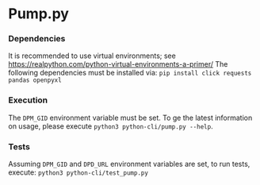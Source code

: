 # Pump.py

### Dependencies
It is recommended to use virtual environments; see https://realpython.com/python-virtual-environments-a-primer/
The following dependencies must be installed via:
`pip install click requests pandas openpyxl`

### Execution
The `DPM_GID` environment variable must be set. To ge the latest information on usage,
please execute `python3 python-cli/pump.py --help`. 

### Tests
Assuming `DPM_GID` and `DPD_URL` environment variables are set, to run tests, execute: 
`python3 python-cli/test_pump.py`